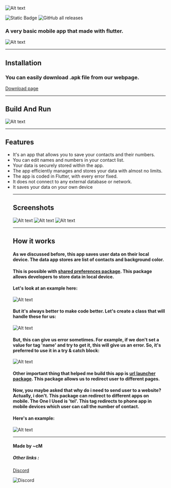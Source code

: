 
<img src="img/logo.png" align="center" alt="Alt text" title="Logo">

![Static Badge](https://img.shields.io/badge/Language-Flutter(Dart)-blue)
![GitHub all releases](https://img.shields.io/github/downloads/cMardc/contactsApp/total)

<h3>A very basic mobile app that made with flutter.</h3>
<img src="img/togif.gif" align="center" alt="Alt text" title="GIF From App">



<hr>
<h2>Installation</h2>

<h3>You can easily download .apk file from our webpage.</h3>
<a href="https://cmardc.github.io/contactsApp/">Download page</a>

<hr>
<h2>Build And Run</h2>
<img src="img/BashCMD.png" alt="Alt text" title="Build And Run">
<hr>

<h2>Features</h2>
<ul>
<li>It's an app that allows you to save your contacts and their numbers.</li>
<li>You can edit names and numbers in your contact list.</li>
<li>Your data is securely stored within the app.</li>
<li>The app efficiently manages and stores your data with almost no limits.</li>
<li>The app is coded in Flutter, with every error fixed.</li>
<li>It does not connect to any external database or network.</li>
<li>It saves your data on your own device</li>


<hr>
<h2>Screenshots</h2>
<img src="img/Main_Page_Blue.png" align="center" alt="Alt text" title="Main page (Blue)">
<img src="img/Add_Page_Red.png" align="center" alt="Alt text" title="Add contact page (Red)">
<img src="img/Edit_Page_Cyan.png" align="center" alt="Alt text" title="Edit contact page (Cyan)">
<hr>

<h2>How it works</h2>
<h4>As we discussed before, this app saves user data on their local device. The data app stores are list of contacts and background color.</h4>
<h4>This is possible with <a href="https://pub.dev/packages/shared_preferences">shared preferences package</a>. This package allows developers to store data in local device.</h4>
<h4>Let's look at an example here: </h4>
<img src="img/sharedprefs.png" align="center" alt="Alt text" title="Shared Preferences Example">
<h4>But it's always better to make code better. Let's create a class that will handle these for us: </h4>
<img src="img/sharedprefsclass.png" align="center" alt="Alt text" title="Class Example">
<h4>But, this can give us error sometimes. For example, if we don't set a value for tag 'name' and try to get it, this will give us an error. So, it's preferred to use it in a try & catch block: </h4>
<img src="img/trypref.png" align="center" alt="Alt text" title="Try & Catch Example">
<h4>Other important thing that helped me build this app is <a href="https://pub.dev/packages/url_launcher"> url launcher package</a>. This package allows us to redirect user to different pages.</h4>
<h4>Now, you maybe asked that why do i need to send user to a website? Actually, i don't. This package can redirect to different apps on mobile. The One I Used is 'tel'. This tag redirects to phone app in mobile devices which user can call the number of contact.</h4>
<h4>Here's an example: </h4>
<img src="img/urlExample.png" align="center" alt="Alt text" title="URL launcher example">



<hr>
<h4>Made by ~cM</h4>
<h5>Other links : </h5>
<a href="https://discord.gg/5W4XtHkc6g">Discord</a>

![Discord](https://img.shields.io/discord/1051030547402588170)



